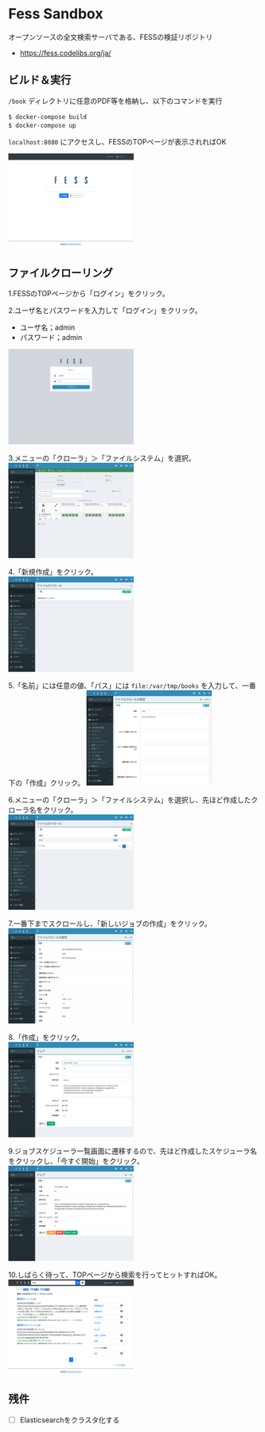 # Fess Sandbox

オープンソースの全文検索サーバである、FESSの検証リポジトリ

* https://fess.codelibs.org/ja/


## ビルド＆実行

`/book` ディレクトリに任意のPDF等を格納し、以下のコマンドを実行

```bash
$ docker-compose build
$ docker-compose up
```

`localhost:8080` にアクセスし、FESSのTOPページが表示されればOK

<img src="./img/01.png" width="50%">

## ファイルクローリング

1.FESSのTOPページから「ログイン」をクリック。

2.ユーザ名とパスワードを入力して「ログイン」をクリック。  
* ユーザ名；admin
* パスワード；admin

<img src="./img/02.png" width="50%">

3.メニューの「クローラ」＞「ファイルシステム」を選択。  
<img src="./img/03.png" width="50%">

4.「新規作成」をクリック。  
<img src="./img/04.png" width="50%">

5.「名前」には任意の値、「パス」には `file:/var/tmp/books` を入力して、一番下の「作成」クリック。
<img src="./img/05.png" width="50%">

6.メニューの「クローラ」＞「ファイルシステム」を選択し、先ほど作成したクローラ名をクリック。  
<img src="./img/06.png" width="50%">

7.一番下までスクロールし、「新しいジョブの作成」をクリック。  
<img src="./img/07.png" width="50%">

8.「作成」をクリック。  
<img src="./img/08.png" width="50%">

9.ジョブスケジューラ一覧画面に遷移するので、先ほど作成したスケジューラ名をクリックし、「今すぐ開始」をクリック。   
<img src="./img/09.png" width="50%">

10.しばらく待って、TOPページから検索を行ってヒットすればOK。  
<img src="./img/10.png" width="50%">


## 残件

- [ ] Elasticsearchをクラスタ化する